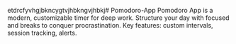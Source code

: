 etdrcfyvhgjbkncygtvjhbkngvjhbkj# Pomodoro-App
Pomodoro App is a modern, customizable timer for deep work. Structure your day with focused and breaks to conquer procrastination. Key features: custom intervals, session tracking, alerts.
